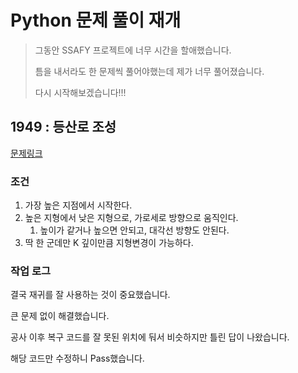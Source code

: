 # Python 문제 풀이 재개

> 그동안 SSAFY 프로젝트에 너무 시간을 할애했습니다. 
>
> 틈을 내서라도 한 문제씩 풀어야했는데 제가 너무 풀어졌습니다. 
>
> 다시 시작해보겠습니다!!!



## 1949 : 등산로 조성

[문제링크](https://swexpertacademy.com/main/code/problem/problemDetail.do?contestProbId=AV5PoOKKAPIDFAUq&categoryId=AV5PoOKKAPIDFAUq&categoryType=CODE)

### 조건

1. 가장 높은 지점에서 시작한다.
2. 높은 지형에서 낮은 지형으로, 가로세로 방향으로 움직인다.
   1. 높이가 같거나 높으면 안되고, 대각선 방향도 안된다.
3. 딱 한 군데만 K 깊이만큼 지형변경이 가능하다.



### 작업 로그

결국 재귀를 잘 사용하는 것이 중요했습니다.

큰 문제 없이 해결했습니다. 

공사 이후 복구 코드를 잘 못된 위치에 둬서 비슷하지만 틀린 답이 나왔습니다.

해당 코드만 수정하니 Pass했습니다.